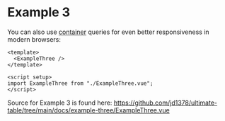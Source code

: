 # Example 3

You can also use [container](https://developer.mozilla.org/en-US/docs/Web/CSS/@container) queries for even better responsiveness in modern browsers:

```vue live resizable
<template>
  <ExampleThree />
</template>

<script setup>
import ExampleThree from "./ExampleThree.vue";
</script>
```

Source for Example 3 is found here: <https://github.com/jd1378/ultimate-table/tree/main/docs/example-three/ExampleThree.vue>
